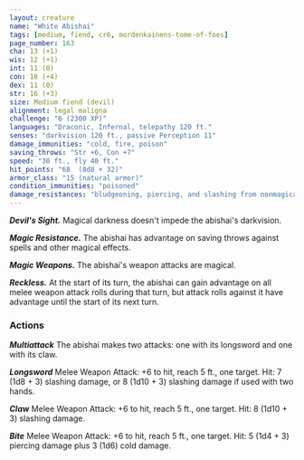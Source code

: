 ```yaml
---
layout: creature
name: "White Abishai"
tags: [medium, fiend, cr6, mordenkainens-tome-of-foes]
page_number: 163
cha: 13 (+1)
wis: 12 (+1)
int: 11 (0)
con: 18 (+4)
dex: 11 (0)
str: 16 (+3)
size: Medium fiend (devil)
alignment: legal maligna
challenge: "6 (2300 XP)"
languages: "Draconic, Infernal, telepathy 120 ft."
senses: "darkvision 120 ft., passive Perception 11"
damage_immunities: "cold, fire, poison"
saving_throws: "Str +6, Con +7"
speed: "30 ft., fly 40 ft."
hit_points: "68  (8d8 + 32)"
armor_class: "15 (natural armor)"
condition_immunities: "poisoned"
damage_resistances: "bludgeoning, piercing, and slashing from nonmagical attacks that aren't silvered"
---
```


***Devil's Sight.*** Magical darkness doesn't impede the abishai's darkvision.

***Magic Resistance.*** The abishai has advantage on saving throws against spells and other magical effects.

***Magic Weapons.*** The abishai's weapon attacks are magical.

***Reckless.*** At the start of its turn, the abishai can gain advantage on all melee weapon attack rolls during that turn, but attack rolls against it have advantage until the start of its next turn.

### Actions

***Multiattack*** The abishai makes two attacks: one with its longsword and one with its claw.

***Longsword*** Melee Weapon Attack: +6 to hit, reach 5 ft., one target. Hit: 7 (1d8 + 3) slashing damage, or 8 (1d10 + 3) slashing damage if used with two hands.

***Claw*** Melee Weapon Attack: +6 to hit, reach 5 ft., one target. Hit: 8 (1d10 + 3) slashing damage.

***Bite*** Melee Weapon Attack: +6 to hit, reach 5 ft., one target. Hit: 5 (1d4 + 3) piercing damage plus 3 (1d6) cold damage.